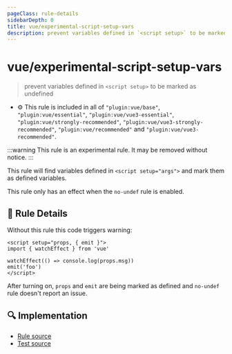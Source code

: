 ```yaml
---
pageClass: rule-details
sidebarDepth: 0
title: vue/experimental-script-setup-vars
description: prevent variables defined in `<script setup>` to be marked as undefined
---
```

# vue/experimental-script-setup-vars
> prevent variables defined in `<script setup>` to be marked as undefined

- :gear: This rule is included in all of `"plugin:vue/base"`, `"plugin:vue/essential"`, `"plugin:vue/vue3-essential"`, `"plugin:vue/strongly-recommended"`, `"plugin:vue/vue3-strongly-recommended"`, `"plugin:vue/recommended"` and `"plugin:vue/vue3-recommended"`.

:::warning
This rule is an experimental rule. It may be removed without notice.
:::

This rule will find variables defined in `<script setup="args">` and mark them as defined variables.

This rule only has an effect when the `no-undef` rule is enabled.

## :book: Rule Details

Without this rule this code triggers warning:

<eslint-code-block :rules="{'no-undef': ['error'], 'vue/experimental-script-setup-vars': ['error']}">

```vue
<script setup="props, { emit }">
import { watchEffect } from 'vue'

watchEffect(() => console.log(props.msg))
emit('foo')
</script>
```

</eslint-code-block>

After turning on, `props` and `emit` are being marked as defined and `no-undef` rule doesn't report an issue.

## :mag: Implementation

- [Rule source](https://github.com/vuejs/eslint-plugin-vue/blob/master/lib/rules/experimental-script-setup-vars.js)
- [Test source](https://github.com/vuejs/eslint-plugin-vue/blob/master/tests/lib/rules/experimental-script-setup-vars.js)
